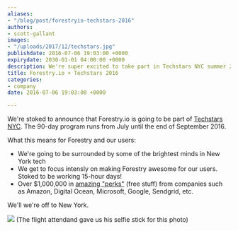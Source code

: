 ```yaml
---
aliases:
- "/blog/post/forestryio-techstars-2016"
authors:
- scott-gallant
images:
- "/uploads/2017/12/techstars.jpg"
publishdate: 2016-07-06 19:03:00 +0000
expirydate: 2030-01-01 04:00:00 +0000
description: We're super excited to take part in Techstars NYC summer 2016!
title: Forestry.io + Techstars 2016
categories:
- company
date: 2016-07-06 19:03:00 +0000

---
```

We're stoked to announce that Forestry.io is going to be part of [Techstars NYC](http://www.techstars.com/startup-accelerator/).  The 90-day program runs from July until the end of September 2016.

What this means for Forestry and our users:

* We're going to be surrounded by some of the brightest minds in New York tech
* We get to focus intensly on making Forestry awesome for our users. Stoked to be working 15-hour days!
* Over $1,000,000 in [amazing "perks"](http://www.techstars.com/startup-accelerator/) (free stuff) from companies such as Amazon, Digital Ocean, Microsoft, Google, Sendgrid, etc.

We'll we're off to New York.

![](/uploads/2017/12/Forestry.io-in-NY.jpg)
(The flight attendand gave us his selfie stick for this photo)
